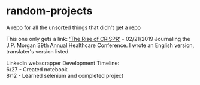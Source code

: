 # random-projects

A repo for all the unsorted things that didn't get a repo  

This one only gets a link:
['The Rise of CRISPR'](https://mp.weixin.qq.com/s/hZ6B-q0XLR3VVABsuhhu3A) - 02/21/2019
Journaling the J.P. Morgan 39th Annual Healthcare Conference. I wrote an English version, translater's version listed.

Linkedin webscrapper Development Timeline:  
6/27 - Created notebook  
8/12 - Learned selenium and completed project 
